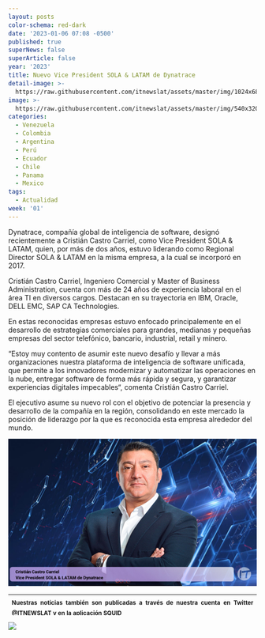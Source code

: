 ```yaml
---
layout: posts
color-schema: red-dark
date: '2023-01-06 07:08 -0500'
published: true
superNews: false
superArticle: false
year: '2023'
title: Nuevo Vice President SOLA & LATAM de Dynatrace
detail-image: >-
  https://raw.githubusercontent.com/itnewslat/assets/master/img/1024x680/Cristian-Castro-Carriel-g.jpg
image: >-
  https://raw.githubusercontent.com/itnewslat/assets/master/img/540x320/Cristian-Castro-Carriel-p.jpg
categories:
  - Venezuela
  - Colombia
  - Argentina
  - Perú
  - Ecuador
  - Chile
  - Panama
  - Mexico
tags:
  - Actualidad
week: '01'
---
```

Dynatrace, compañía global de inteligencia de software, designó recientemente a Cristián Castro Carriel, como Vice President SOLA & LATAM, quien, por más de dos años, estuvo liderando como Regional Director SOLA & LATAM en la misma empresa, a la cual se incorporó en 2017.

Cristián Castro Carriel, Ingeniero Comercial y Master of Business Administration, cuenta con más de 24 años de experiencia laboral en el área TI en diversos cargos. Destacan en su trayectoria en IBM, Oracle, DELL EMC, SAP CA Technologies.

En estas reconocidas empresas estuvo enfocado principalemente en el desarrollo de estrategias comerciales para grandes, medianas y pequeñas empresas del sector telefónico, bancario, industrial, retail y minero.

“Estoy muy contento de asumir este nuevo desafío y llevar a más organizaciones nuestra plataforma de inteligencia de software unificada, que permite a los innovadores modernizar y automatizar las operaciones en la nube, entregar software de forma más rápida y segura, y garantizar experiencias digitales impecables“, comenta Cristián Castro Carriel.

El ejecutivo asume su nuevo rol con el objetivo de potenciar la presencia y desarrollo de la compañía en la región, consolidando en este mercado la posición de liderazgo por la que es reconocida esta empresa alrededor del mundo.  

![](https://raw.githubusercontent.com/itnewslat/assets/master/img/540x320/Cristian-Castro-Carriel-p.jpg)

<table style="height: 42px;" width="569">
<tbody>
<tr>
<td style="text-align: justify;"><sub><strong>Nuestras noticias también son publicadas a través de nuestra cuenta en Twitter <a href="https://twitter.com/itnewslat?lang=es">@ITNEWSLAT</a> y en la aplicación <a href="https://squidapp.co/en/">SQUID</a></strong></sub></td>
</tr>
</tbody>
</table>

<img src="https://tracker.metricool.com/c3po.jpg?hash=56f88a41e39ab42c063cc51676587a04"/>
